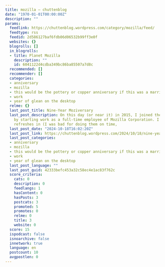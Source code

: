 ```yaml
---
title: mozilla – chuttenblog
date: "1970-01-01T00:00:00Z"
description: ""
params:
  feedlink: https://chuttenblog.wordpress.com/category/mozilla/feed/
  feedtype: rss
  feedid: 2d586127baf6fdb06d06532b99ff3e0f
  websites: {}
  blogrolls: []
  in_blogrolls:
  - title: Planet Mozilla
    description: ""
    id: 6041122d4cdba349bc86ba85507a7d8c
  recommended: []
  recommender: []
  categories:
  - anniversary
  - mozilla
  - this would be the pottery or copper anniversary if this was a marriage
  - work
  - year of glean on the desktop
  relme: {}
  last_post_title: Nine-Year Moziversary
  last_post_description: On this day (or near it) in 2015, I joined the Mozilla project
    by starting work as a full-time employee of Mozilla Corporation. I’m two hardware
    refreshes in (I was bad for doing them on time,
  last_post_date: "2024-10-18T16:02:20Z"
  last_post_link: https://chuttenblog.wordpress.com/2024/10/18/nine-year-moziversary/
  last_post_categories:
  - anniversary
  - mozilla
  - this would be the pottery or copper anniversary if this was a marriage
  - work
  - year of glean on the desktop
  last_post_language: ""
  last_post_guid: 42333befc453a32c58ec4e1ac83f762c
  score_criteria:
    cats: 0
    description: 0
    feedlangs: 1
    hasContent: 0
    hasPosts: 3
    postcats: 3
    promoted: 5
    promotes: 0
    relme: 0
    title: 3
    website: 0
  score: 15
  ispodcast: false
  isnoarchive: false
  innetwork: true
  language: en
  postcount: 10
  avgpostlen: 0
---
```

